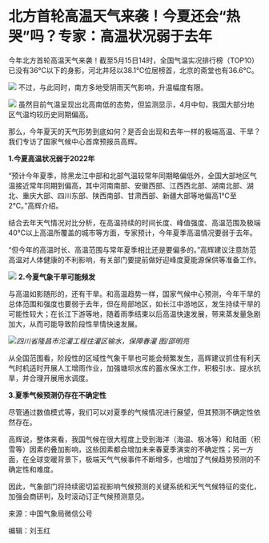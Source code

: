 # 北方首轮高温天气来袭！今夏还会“热哭”吗？专家：高温状况弱于去年

今年北方首轮高温天气来袭！截至5月15日14时，全国气温实况排行榜（TOP10）已没有36℃以下的身影，河北井陉以38.1℃位居榜首，北京的斋堂也有36.6℃。

![](https://inews.gtimg.com/om_bt/OTeS8qvmLp_BAcGBy2m2MfdK2PiEZgPGipTweoZK-i1skAA/1000)
不过，与此同时，南方多地受阴雨天气影响，升温幅度有限。

![](https://inews.gtimg.com/om_bt/OP1Ovq9dBgOF7GtgnkdLUygGkwxEiqT5C_CGwTVgFiLW4AA/1000)
虽然目前气温呈现出北高南低的态势，但监测显示，4月中旬，我国大部分地区气温均较历史同期偏高。

那么，今年夏天的天气形势到底如何？是否会出现和去年一样的极端高温、干旱？我们专访了国家气候中心首席预报员高辉。

**1.今夏高温状况弱于2022年**

“预计今年夏季，除黑龙江中部和北部气温较常年同期略偏低外，全国大部地区气温接近常年同期到偏高，其中河南南部、安徽西部、江西西北部、湖南北部、湖北、重庆大部、四川东部、陕西南部、甘肃西部、新疆大部等地偏高1℃至2℃。”高辉介绍。

结合去年天气情况对比分析，在高温持续的时间长度、峰值强度、高温范围及极端40℃以上高温所覆盖的城市等方面，专家预计，今年夏季高温情况要弱于去年。

“但今年的高温时长、高温范围与常年夏季相比还是要偏多的。”高辉建议注意防范高温对人体健康的不利影响，有关部门要提前做好迎峰度夏能源保供等准备工作。

![](https://inews.gtimg.com/om_bt/O29sKtMY_1GiHxsJwtlttgaUTwRdDAE2zbMRDQvSAJXTEAA/1000)
**2.今夏气象干旱可能频发**

与高温如影随形的，还有干旱。和高温趋势一样，国家气候中心预测，今年干旱的总体范围和强度也要弱于去年，但在局部地区，如长江中游地区，发生持续干旱的可能性较大；在长江下游等地，随着雨季结束以后高温快速发展，带来蒸发量急剧加大，从而可能导致阶段性旱情快速发展。

![](https://inews.gtimg.com/om_bt/OWCOJ8XK6GNcqDYGQs6QT_rdj8l5SiRjn1pBD8aSn_uHsAA/1000)_四川省隆昌市沱灌工程往灌区输水，保障春灌
图/邵明亮_

从全国范围看，阶段性的区域性气象干旱也可能会频繁发生，高辉建议抓住有利天气时机适时开展人工增雨作业，加强塘坝水库的蓄水保水工作，积极引水、提水抗旱，并合理开展用水调度。

**3.夏季气候预测仍存在不确定性**

尽管通过数值模式等，我们可以对夏季的气候情况进行展望，但其预测不确定性依然存在。

高辉说，整体来看，我国气候在很大程度上受到海洋（海温、极冰等）和陆面（积雪等）因素的叠加影响，这些因素都会增加未来春夏季演变的不确定性；另一方面，在全球变暖背景下，极端天气气候事件不断增多，也增加了气候趋势预测的不确定性和难度。

因此，气象部门将持续密切监视影响气候预测的关键系统和天气气候特征的变化，加强会商研判，及时滚动订正气候预测意见。

来源：中国气象局微信公号

编辑：刘玉红

